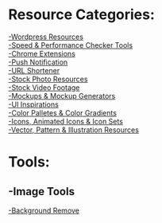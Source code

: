 # Resource Categories:
[-Wordpress Resources](./wordpress) <br>
[-Speed & Performance Checker Tools](./speed-checker-tools) <br>
[-Chrome Extensions](./chrome-extensions) <br>
[-Push Notification](./push-notification) <br>
[-URL Shortener](./url-shortener) <br>
[-Stock Photo Resources](./stock-photo-resources) <br>
[-Stock Video Footage](./stock-video-footage) <br>
[-Mockups & Mockup Generators](./mockup) <br>
[-UI Inspirations](./ui-inspirations) <br>
[-Color Palletes & Color Gradients](./colors-gradients) <br>
[-Icons, Animated Icons & Icon Sets](./icons) <br>
[-Vector, Pattern & Illustration Resources](./graphic-resources) <br>

# Tools:
## -Image Tools
[-Background Remove](https://www.remove.bg) <br>
